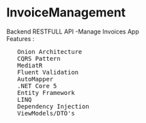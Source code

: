 # InvoiceManagement
Backend RESTFULL API -Manage Invoices App</br>
Features : </br>
<pre>
   Onion Architecture
   CQRS Pattern
   MediatR
   Fluent Validation
   AutoMapper
   .NET Core 5
   Entity Framework
   LINQ
   Dependency Injection
   ViewModels/DTO's
   </pre>
   
